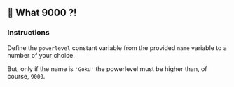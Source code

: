 ## 🌟 What 9000 ?!

### Instructions

Define the `powerlevel` constant variable from the provided `name` variable to a
number of your choice.

But, only if the name is `'Goku'` the powerlevel must be higher than, of course,
`9000`.
